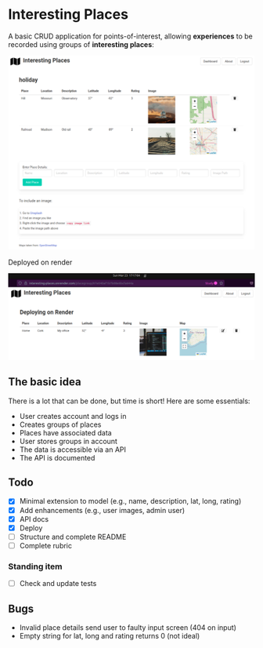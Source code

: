 # Interesting Places

A basic CRUD application for points-of-interest,
allowing **experiences** to be recorded using
groups of **interesting places**:

![example screenshot from local dev](./assets/screenshot.png)

Deployed on render

![example screenshot on render](./assets/screenshot_render.png)

## The basic idea

There is a lot that can be done, but time is short!
Here are some essentials:

* User creates account and logs in
* Creates groups of places
* Places have associated data
* User stores groups in account
* The data is accessible via an API
* The API is documented

## Todo

* [x] Minimal extension to model (e.g., name, description, lat, long, rating)
* [x] Add enhancements (e.g., user images, admin user)
* [x] API docs
* [x] Deploy
* [ ] Structure and complete README
* [ ] Complete rubric

### Standing item

* [ ] Check and update tests

## Bugs

* Invalid place details send user to faulty input screen (404 on input)
* Empty string for lat, long and rating returns 0 (not ideal)
